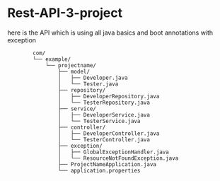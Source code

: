 # Rest-API-3-project
here is the API which is using all java basics and boot annotations with exception


            com/
            └── example/
                └── projectname/
                    ├── model/
                    │   ├── Developer.java
                    │   └── Tester.java
                    ├── repository/
                    │   ├── DeveloperRepository.java
                    │   └── TesterRepository.java
                    ├── service/
                    │   ├── DeveloperService.java
                    │   └── TesterService.java
                    ├── controller/
                    │   ├── DeveloperController.java
                    │   └── TesterController.java
                    ├── exception/
                    │   ├── GlobalExceptionHandler.java
                    │   └── ResourceNotFoundException.java
                    ├── ProjectNameApplication.java
                    └── application.properties
